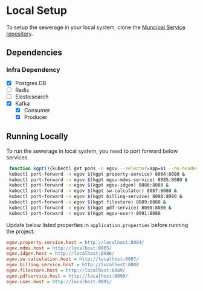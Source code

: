 # Local Setup

To setup the sewerage in your local system, clone the [Muncipal Service repository](https://github.com/egovernments/municipal-services).

## Dependencies

### Infra Dependency

- [x] Postgres DB
- [ ] Redis
- [ ] Elasticsearch
- [x] Kafka
  - [x] Consumer
  - [x] Producer

## Running Locally

To run the sewerage in local system, you need to port forward below services.

```bash
 function kgpt(){kubectl get pods -n egov --selector=app=$1 --no-headers=true | head -n1 | awk '{print $1}'}
 kubectl port-forward -n egov $(kgpt property-service) 8084:8080 &
 kubectl port-forward -n egov $(kgpt egov-mdms-service) 8085:8080 &
 kubectl port-forward -n egov $(kgpt egov-idgen) 8086:8080 &
 kubectl port-forward -n egov $(kgpt sw-calculator) 8087:8080 &
 kubectl port-forward -n egov $(kgpt billing-service) 8088:8080 &
 kubectl port-forward -n egov $(kgpt filestore) 8089:8080 &
 kubectl port-forward -n egov $(kgpt pdf-service) 8090:8080 &
 kubectl port-forward -n egov $(kgpt egov-user) 8091:8080
``` 

Update below listed properties in `application.properties` before running the project:

```ini
egov.property.service.host = http://localhost:8084/
egov.mdms.host = http://localhost:8085/
egov.idgen.host = http://localhost:8086/
egov.sw.calculation.host = http://localhost:8087/
egov.billing.service.host = http://localhost:8088
egov.filestore.host = http://localhost:8089/
egov.pdfservice.host = http://localhost:8090/
egov.user.host = http://localhost:8091/
```